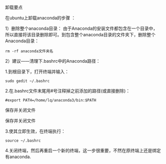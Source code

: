 卸载要点

在ubuntu上卸载anaconda的步骤 ：

1）删除整个anaconda目录：
  由于Anaconda的安装文件都包含在一个目录中，所以直接将该目录删除即可。到包含整个anaconda目录的文件夹下，删除整个Anaconda目录：

```
rm -rf anaconda文件夹名
```

2）建议——清理下.bashrc中的Anaconda路径：


  1.到根目录下，打开终端并输入：

```
sudo gedit ~/.bashrc
```


  2.在.bashrc文件末尾用#号注释掉之前添加的路径(或直接删除)：

```
#export PATH=/home/lq/anaconda3/bin:$PATH
```


   保存并关闭文件

   保存并关闭文件

  3.使其立即生效，在终端执行：

```
source ~/.bashrc
```

  4.关闭终端，然后再重启一个新的终端，这一步很重要，不然在原终端上还是绑定有anaconda.

